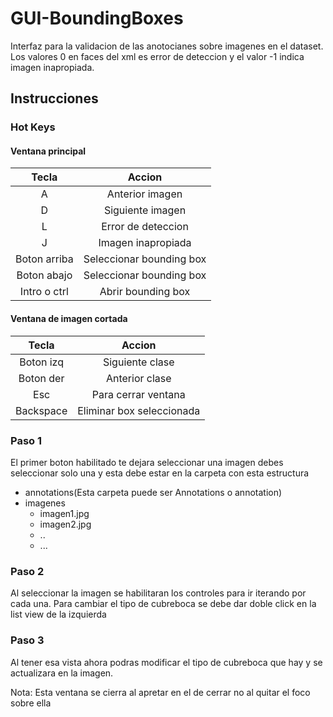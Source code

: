 # GUI-BoundingBoxes

Interfaz para la validacion de las anotocianes sobre imagenes en el dataset.
Los valores 0 en faces del xml es error de deteccion y el valor -1 indica imagen inapropiada.

## Instrucciones

### Hot Keys

#### Ventana principal

|    Tecla     |          Accion          |
| :----------: | :----------------------: |
|      A       |     Anterior imagen      |
|      D       |     Siguiente imagen     |
|      L       |    Error de deteccion    |
|      J       |    Imagen inapropiada    |
| Boton arriba | Seleccionar bounding box |
| Boton abajo  | Seleccionar bounding box |
| Intro o ctrl |    Abrir bounding box    |

#### Ventana de imagen cortada

|   Tecla   |          Accion           |
| :-------: | :-----------------------: |
| Boton izq |      Siguiente clase      |
| Boton der |      Anterior clase       |
|    Esc    |    Para cerrar ventana    |
| Backspace | Eliminar box seleccionada |

### Paso 1

El primer boton habilitado te dejara seleccionar una imagen debes seleccionar solo una y esta debe estar en la carpeta con esta estructura

- annotations(Esta carpeta puede ser Annotations o annotation)
- imagenes
  - imagen1.jpg
  - imagen2.jpg
  - ..
  - ...

### Paso 2

Al seleccionar la imagen se habilitaran los controles para ir iterando por cada una.
Para cambiar el tipo de cubreboca se debe dar doble click en la list view de la izquierda

### Paso 3

Al tener esa vista ahora podras modificar el tipo de cubreboca que hay y se actualizara en la imagen.

Nota: Esta ventana se cierra al apretar en el de cerrar no al quitar el foco sobre ella
